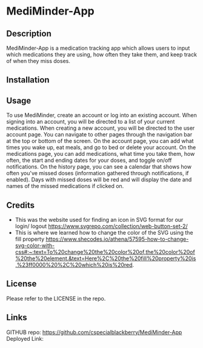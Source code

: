 # MediMinder-App 

## Description
MediMinder-App is a medication tracking app which allows users to input which medications they are using, how often they take them, and keep track of when they miss doses.

## Installation


## Usage
To use MediMinder, create an account or log into an existing account. When signing into an account, you will be directed to a list of your current medications. When creating a new account, you will be directed to the user account page. You can navigate to other pages through the navigation bar at the top or bottom of the screen. On the account page, you can add what times you wake up, eat meals, and go to bed or delete your account. On the medications page, you can add medications, what time you take them, how often, the start and ending dates for your doses, and toggle on/off notifications. On the history page, you can see a calendar that shows how often you've missed doses (information gathered through notifications, if enabled). Days with missed doses will be red and will display the date and names of the missed medications if clicked on.

## Credits
* This was the website used for finding an icon in SVG format for our login/ logout
https://www.svgrepo.com/collection/web-button-set-2/
* This is where we learned how to change the color of the SVG using the fill property
https://www.shecodes.io/athena/57595-how-to-change-svg-color-with-css#:~:text=To%20change%20the%20color%20of,the%20color%20of%20the%20element.&text=Here%2C%20the%20fill%20property%20is,%23ff0000%20%2C%20which%20is%20red.


## License
Please refer to the LICENSE in the repo.

## Links
GITHUB repo: https://github.com/cspecialblackberry/MediMinder-App 
Deployed Link: